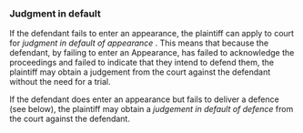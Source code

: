 ###  Judgment in default

If the defendant fails to enter an appearance, the plaintiff can apply to
court for _judgment in default of appearance_ . This means that because the
defendant, by failing to enter an Appearance, has failed to acknowledge the
proceedings and failed to indicate that they intend to defend them, the
plaintiff may obtain a judgement from the court against the defendant without
the need for a trial.

If the defendant does enter an appearance but fails to deliver a defence (see
below), the plaintiff may obtain a _judgement in default of defence_ from the
court against the defendant.
